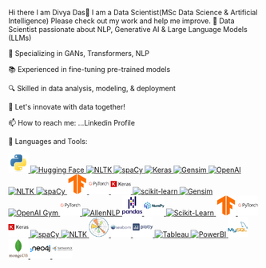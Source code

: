 Hi there I am Divya Das👋
I am a Data Scientist(MSc Data Science & Artificial Intelligence)
Please check out my work and help me improve.
👋 Data Scientist passionate about NLP, Generative AI & Large Language Models (LLMs)

🧠 Specializing in GANs, Transformers, NLP

📚 Experienced in fine-tuning pre-trained models

🔍 Skilled in data analysis, modeling, & deployment

🌟 Let's innovate with data together!

📫 How to reach me: ...Linkedin Profile

🔨 Languages and Tools:

<!-- Programming Languages -->
<a href="https://www.python.org/" target="_blank"> 
  <img src="https://raw.githubusercontent.com/devicons/devicon/master/icons/python/python-original.svg" alt="Python" width="40" height="40"/> 
</a> 
<!-- Hugging Face -->
<a href="https://huggingface.co/" target="_blank"> 
  <img src="https://img.icons8.com/color/48/000000/hugging-face.png" alt="Hugging Face" width="40" height="40"/> 
</a> 

<!-- NLTK -->
<a href="https://www.nltk.org/" target="_blank"> 
  <img src="https://img.icons8.com/color/48/000000/nltk.png" alt="NLTK" width="40" height="40"/> 
</a> 

<!-- spaCy -->
<a href="https://spacy.io/" target="_blank"> 
  <img src="https://img.icons8.com/color/48/000000/spacy.png" alt="spaCy" width="40" height="40"/> 
</a> 

<!-- Keras -->
<a href="https://keras.io/" target="_blank"> 
  <img src="https://img.icons8.com/color/48/000000/keras.png" alt="Keras" width="40" height="40"/> 
</a> 

<!-- Gensim -->
<a href="https://radimrehurek.com/gensim/" target="_blank"> 
  <img src="https://img.icons8.com/color/48/000000/gensim.png" alt="Gensim" width="40" height="40"/> 
</a> 

<!-- OpenAI -->
<a href="https://openai.com/" target="_blank"> 
  <img src="https://img.icons8.com/color/48/000000/openai.png" alt="OpenAI" width="40" height="40"/> 
</a> 

<!-- NLTK -->
<a href="https://www.nltk.org/" target="_blank"> 
  <img src="https://raw.githubusercontent.com/devicons/devicon/master/icons/nltk/nltk-original-wordmark.svg" alt="NLTK" width="40" height="40"/> 
</a> 

<!-- spaCy -->
<a href="https://spacy.io/" target="_blank"> 
  <img src="https://raw.githubusercontent.com/devicons/devicon/master/icons/spacy/spacy-original-wordmark.svg" alt="spaCy" width="40" height="40"/> 
</a> 

<!-- TensorFlow -->
<a href="https://www.tensorflow.org/" target="_blank"> 
  <img src="https://raw.githubusercontent.com/devicons/devicon/master/icons/tensorflow/tensorflow-original.svg" alt="TensorFlow" width="40" height="40"/> 
</a> 

<!-- PyTorch -->
<a href="https://pytorch.org/" target="_blank"> 
  <img src="https://raw.githubusercontent.com/devicons/devicon/master/icons/pytorch/pytorch-original-wordmark.svg" alt="PyTorch" width="40" height="40"/> 
</a> 

<!-- Keras -->
<a href="https://keras.io/" target="_blank"> 
  <img src="https://raw.githubusercontent.com/devicons/devicon/master/icons/keras/keras-original-wordmark.svg" alt="Keras" width="40" height="40"/> 
</a> 

<!-- Scikit-learn -->
<a href="https://scikit-learn.org/" target="_blank"> 
  <img src="https://raw.githubusercontent.com/devicons/devicon/master/icons/scikit-learn/scikit-learn-original.svg" alt="scikit-learn" width="40" height="40"/> 
</a> 

<!-- Gensim -->
<a href="https://radimrehurek.com/gensim/" target="_blank"> 
  <img src="https://raw.githubusercontent.com/devicons/devicon/master/icons/gensim/gensim-original-wordmark.svg" alt="Gensim" width="40" height="40"/> 
</a> 

<!-- OpenAI Gym -->
<a href="https://gym.openai.com/" target="_blank"> 
  <img src="https://raw.githubusercontent.com/devicons/devicon/master/icons/openai/openai-original-wordmark.svg" alt="OpenAI Gym" width="40" height="40"/> 
</a> 

<!-- Transformers (formerly known as PyTorch-Transformers) -->
<a href="https://huggingface.co/transformers/" target="_blank"> 
  <img src="https://raw.githubusercontent.com/devicons/devicon/master/icons/pytorch/pytorch-original-wordmark.svg" alt="Transformers" width="40" height="40"/> 
</a> 

<!-- AllenNLP -->
<a href="https://allennlp.org/" target="_blank"> 
  <img src="https://raw.githubusercontent.com/allenai/allennlp/main/docs/img/allennlp-logo-dark.svg" alt="AllenNLP" width="40" height="40"/> 
</a> 


<!-- Data Analysis and Machine Learning Libraries -->
<a href="https://pandas.pydata.org/" target="_blank"> 
  <img src="https://raw.githubusercontent.com/devicons/devicon/master/icons/pandas/pandas-original-wordmark.svg" alt="Pandas" width="40" height="40"/> 
</a> 

<a href="https://numpy.org/" target="_blank"> 
  <img src="https://raw.githubusercontent.com/devicons/devicon/master/icons/numpy/numpy-original-wordmark.svg" alt="NumPy" width="40" height="40"/> 
</a> 

<a href="https://scikit-learn.org/" target="_blank"> 
  <img src="https://raw.githubusercontent.com/devicons/devicon/master/icons/scikit-learn/scikit-learn-original.svg" alt="Scikit-Learn" width="40" height="40"/> 
</a> 

<!-- Deep Learning Frameworks -->
<a href="https://www.tensorflow.org/" target="_blank"> 
  <img src="https://raw.githubusercontent.com/devicons/devicon/master/icons/tensorflow/tensorflow-original.svg" alt="TensorFlow" width="40" height="40"/> 
</a> 

<a href="https://pytorch.org/" target="_blank"> 
  <img src="https://raw.githubusercontent.com/devicons/devicon/master/icons/pytorch/pytorch-original-wordmark.svg" alt="PyTorch" width="40" height="40"/> 
</a> 

<a href="https://keras.io/" target="_blank"> 
  <img src="https://raw.githubusercontent.com/devicons/devicon/master/icons/keras/keras-original-wordmark.svg" alt="Keras" width="40" height="40"/> 
</a> 

<!-- Natural Language Processing (NLP) Libraries -->
<a href="https://spacy.io/" target="_blank"> 
  <img src="https://raw.githubusercontent.com/devicons/devicon/master/icons/spacy/spacy-original-wordmark.svg" alt="spaCy" width="40" height="40"/> 
</a> 

<a href="https://www.nltk.org/" target="_blank"> 
  <img src="https://raw.githubusercontent.com/devicons/devicon/master/icons/nltk/nltk-original-wordmark.svg" alt="NLTK" width="40" height="40"/> 
</a> 

<!-- Visualization and Plotting Libraries -->
<a href="https://matplotlib.org/" target="_blank"> 
  <img src="https://raw.githubusercontent.com/devicons/devicon/master/icons/matplotlib/matplotlib-original.svg" alt="Matplotlib" width="40" height="40"/> 
</a> 

<a href="https://seaborn.pydata.org/" target="_blank"> 
  <img src="https://raw.githubusercontent.com/devicons/devicon/master/icons/seaborn/seaborn-original-wordmark.svg" alt="Seaborn" width="40" height="40"/> 
</a> 

<a href="https://plotly.com/python/" target="_blank"> 
  <img src="https://raw.githubusercontent.com/devicons/devicon/master/icons/plotly/plotly-original-wordmark.svg" alt="Plotly" width="40" height="40"/> 
</a> 

<!-- Visualization Tools -->
<a href="https://www.tableau.com/" target="_blank"> 
  <img src="https://raw.githubusercontent.com/devicons/devicon/master/icons/tableau/tableau-original-wordmark.svg" alt="Tableau" width="40" height="40"/> 
</a> 

<a href="https://powerbi.microsoft.com/" target="_blank"> 
  <img src="https://raw.githubusercontent.com/devicons/devicon/master/icons/powerbi/powerbi-plain-wordmark.svg" alt="PowerBI" width="40" height="40"/> 
</a> 

<!-- SQL and NoSQL Databases -->
<a href="https://www.mysql.com/" target="_blank"> 
  <img src="https://raw.githubusercontent.com/devicons/devicon/master/icons/mysql/mysql-original-wordmark.svg" alt="MySQL" width="40" height="40"/> 
</a> 

<a href="https://www.mongodb.com/" target="_blank"> 
  <img src="https://raw.githubusercontent.com/devicons/devicon/master/icons/mongodb/mongodb-original-wordmark.svg" alt="MongoDB" width="40" height="40"/> 
</a> 

<a href="https://neo4j.com/" target="_blank"> 
  <img src="https://raw.githubusercontent.com/devicons/devicon/master/icons/neo4j/neo4j-original-wordmark.svg" alt="Neo4j" width="40" height="40"/> 
</a> 

<!-- Other Tools and Libraries -->
<a href="https://networkx.org/" target="_blank"> 
  <img src="https://raw.githubusercontent.com/devicons/devicon/master/icons/networkx/networkx-original-wordmark.svg" alt="NetworkX" width="40" height="40"/> 
</a> 
